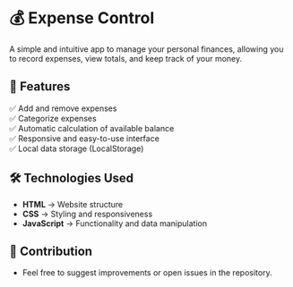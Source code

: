 # 💰 Expense Control  

A simple and intuitive app to manage your personal finances, allowing you to record expenses, view totals, and keep track of your money.  

## 🚀 Features  
✅ Add and remove expenses  
✅ Categorize expenses  
✅ Automatic calculation of available balance  
✅ Responsive and easy-to-use interface  
✅ Local data storage (LocalStorage)  

## 🛠 Technologies Used  
- **HTML** → Website structure  
- **CSS** → Styling and responsiveness  
- **JavaScript** → Functionality and data manipulation  

## 📌 Contribution  
- Feel free to suggest improvements or open issues in the repository.
